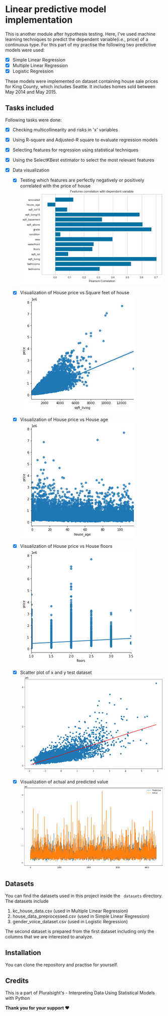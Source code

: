 # Linear predictive model implementation
This is another module after hypothesis testing. Here, I've used machine learning techniques to predict the dependent variable(i.e., price) of a continuous type. For this part of my practise the following two predictive models were used:
- [x] Simple Linear Regression
- [x] Multiple Linear Regression
- [x] Logistic Regression

These models were implemented on dataset containing house sale prices for King County, which includes Seattle. It includes homes sold between May 2014 and May 2015.

## Tasks included
Following tasks were done:
- [x] Checking multicollinearity  and risks in 'x' variables
- [x] Using R-square and Adjusted-R square to evaluate regression models
- [x] Selecting features for regression using statistical techniques
- [x] Using the SelectKBest estimator to select the most relevant features

- [x] Data visualization
    - [x] Testing which features are perfectly negatively or positively correlated with the price of house
      ![alt text](https://github.com/Crazz-Zaac/Predictive-model-implementation/blob/master/assets/correlation.png?raw=true)

    - [x] Visualization of House price vs Square feet of house
    ![alt text](https://github.com/Crazz-Zaac/Predictive-model-implementation/blob/master/assets/pricevssqft_living.png?raw=true)

    - [x] Visualization of House price vs House age
    ![alt text](https://github.com/Crazz-Zaac/Predictive-model-implementation/blob/master/assets/pricevshouse_age.png?raw=true)

    - [x] Visualization of House price vs House floors
    ![alt text](https://github.com/Crazz-Zaac/Predictive-model-implementation/blob/master/assets/pricevsfloors.png?raw=true)

    - [x] Scatter plot of x and y test dataset
    ![alt text](https://github.com/Crazz-Zaac/Predictive-model-implementation/blob/master/assets/scatter_plot.png?raw=true)

    - [x] Visualization of actual and predicted value
    ![alt text](https://github.com/Crazz-Zaac/Predictive-model-implementation/blob/master/assets/actualValuevsPredictedvalue.png?raw=true)


## Datasets
You can find the datasets used in this project inside the ``` datasets``` directory. The datasets include
1. kc_house_data.csv (used in Multiple Linear Regression)
2. house_data_preprocessed.csv (used in Simple Linear Regression)
3. gender_voice_dataset.csv (used in Logistic Regression)

The second dataset is prepared from the first dataset including only the columns that we are interested to analyze.


## Installation
You can clone the repository and practise for yourself.

## Credits
This is a part of Pluralsight's - Interpreting Data Using Statistical Models with Python

<b>Thank you for your support ❤️</b>
